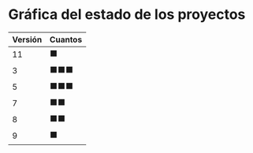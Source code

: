 # Gráfica del estado de los proyectos


| Versión | Cuantos               |
|---------|-----------------------|
| 11 | ⬛|
| 3 | ⬛⬛⬛|
| 5 | ⬛⬛⬛|
| 7 | ⬛⬛|
| 8 | ⬛⬛|
| 9 | ⬛|

